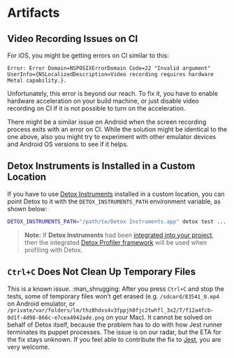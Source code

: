 # Artifacts

## Video Recording Issues on CI

For iOS, you might be getting errors on CI similar to this:

```plain text
Error: Error Domain=NSPOSIXErrorDomain Code=22 "Invalid argument" UserInfo={NSLocalizedDescription=Video recording requires hardware Metal capability.}.
```

Unfortunately, this error is beyond our reach. To fix it, you have to enable hardware acceleration on your build machine, or just disable video recording on CI if it is not possible to turn on the acceleration.

There might be a similar issue on Android when the screen recording process exits with an error on CI. While the solution might be identical to the one above, also you might try to experiment with other emulator devices and Android OS versions to see if it helps.

## Detox Instruments is Installed in a Custom Location

If you have to use [Detox Instruments](https://github.com/wix/DetoxInstruments) installed in a custom location, you can point Detox to it with the `DETOX_INSTRUMENTS_PATH` environment variable, as shown below:

```bash
DETOX_INSTRUMENTS_PATH="/path/to/Detox Instruments.app" detox test ...
```

> **Note:** If **Detox Instruments** had been [integrated into your project](https://github.com/wix/DetoxInstruments/blob/master/Documentation/XcodeIntegrationGuide.md), then the integrated [Detox Profiler framework](https://github.com/wix/DetoxInstruments/tree/master/Profiler) will be used when profiling with Detox.

## `Ctrl+C` Does Not Clean Up Temporary Files

This is a known issue. :man\_shrugging:
After you press `Ctrl+C` and stop the tests, some of temporary files won’t get erased (e.g. `/sdcard/83541_0.mp4` on Android emulator, or `/private/var/folders/lm/thz8hdxs4v3fppjh0fjc2twhfl_3x2/T/f12a4fcb-0d1f-4d98-866c-e7cea4942ade.png` on your Mac).
It cannot be solved on behalf of Detox itself, because the problem has to do with how Jest runner terminates its puppet processes.
The issue is on our radar, but the ETA for the fix stays unknown.
If you feel able to contribute the fix to [Jest](https://github.com/facebook/jest), you are very welcome.
